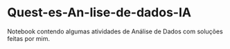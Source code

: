 # Quest-es-An-lise-de-dados-IA <br>

Notebook contendo algumas atividades de Análise de Dados com soluções feitas por mim.

